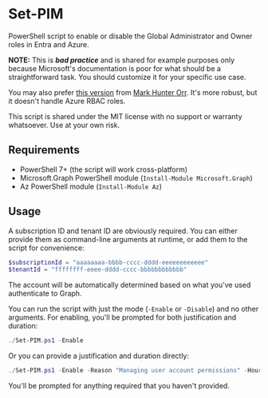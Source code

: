 # Set-PIM

PowerShell script to enable or disable the Global Administrator and Owner roles in Entra and Azure.

**NOTE:** This is _**bad practice**_ and is shared for example purposes only because Microsoft's documentation is poor for what should be a straightforward task. You should customize it for your specific use case.

You may also prefer [this version](https://github.com/markorr321/PIM-PAM) from [Mark Hunter Orr](https://medium.com/@markhunterorr/activate-your-microsoft-entra-pim-roles-with-powershell-62a0d611659c). It's more robust, but it doesn't handle Azure RBAC roles.

This script is shared under the MIT license with no support or warranty whatsoever. Use at your own risk.

## Requirements

- PowerShell 7+ (the script will work cross-platform)
- Microsoft.Graph PowerShell module (`Install-Module Microsoft.Graph`)
- Az PowerShell module (`Install-Module Az`)

## Usage

A subscription ID and tenant ID are obviously required. You can either provide them as command-line arguments at runtime, or add them to the script for convenience:

```powershell
$subscriptionId = "aaaaaaaa-bbbb-cccc-dddd-eeeeeeeeeeee"
$tenantId = "ffffffff-eeee-dddd-cccc-bbbbbbbbbbbb"
```

The account will be automatically determined based on what you've used authenticate to Graph.

You can run the script with just the mode (`-Enable` or `-Disable`) and no other arguments. For enabling, you'll be prompted for both justification and duration:

```powershell
./Set-PIM.ps1 -Enable
```

Or you can provide a justification and duration directly:

```powershell
./Set-PIM.ps1 -Enable -Reason "Managing user account permissions" -Hours 4
```

You'll be prompted for anything required that you haven't provided.

